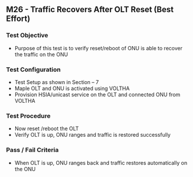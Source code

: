 ## M26 - Traffic Recovers After OLT Reset (Best Effort)

### Test Objective

* Purpose of this test is to verify reset/reboot of ONU is able to recover the traffic on the ONU

### Test Configuration

* Test Setup as shown in Section – 7
* Maple OLT and ONU is activated using VOLTHA
* Provision HSIA/unicast service on the OLT and connected ONU from VOLTHA

### Test Procedure

* Now reset /reboot the OLT
* Verify OLT is up, ONU ranges and traffic is restored successfully 

### Pass / Fail Criteria

* When OLT is up, ONU ranges back and traffic restores automatically on the ONU

